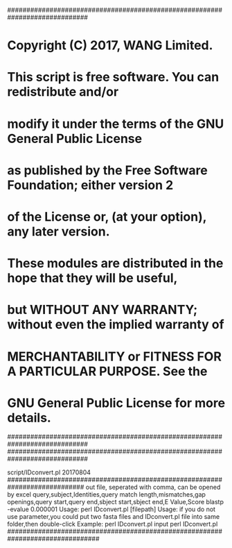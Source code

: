 #############################################################################
# Copyright (C) 2017, WANG Limited.                               #
#                                                                           #
# This script is free software. You can redistribute and/or                 #
# modify it under the terms of the GNU General Public License               #
# as published by the Free Software Foundation; either version 2            #
# of the License or, (at your option), any later version.                   #
#                                                                           #
# These modules are distributed in the hope that they will be useful,       #
# but WITHOUT ANY WARRANTY; without even the implied warranty of            #
# MERCHANTABILITY or FITNESS FOR A PARTICULAR PURPOSE. See the              #
# GNU General Public License for more details.                              #
#############################################################################
#############################################################################

script/IDconvert.pl 20170804
############################################################################
out file, seperated with comma, can be opened by excel
query,subject,Identities,query match length,mismatches,gap openings,query start,query end,sbject start,sbject end,E Value,Score
blastp -evalue 0.000001
Usage:   perl IDconvert.pl [filepath]
Usage:   if you do not use parameter,you could put two fasta files and IDconvert.pl file into same folder,then double-click
Example: perl IDconvert.pl input
         perl IDconvert.pl
################################################################################